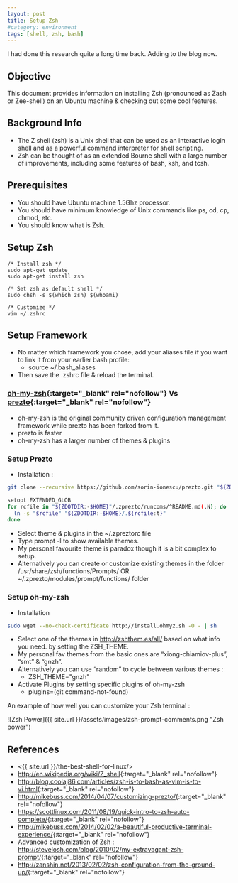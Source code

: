 ```yaml
---
layout: post
title: Setup Zsh
#category: environment
tags: [shell, zsh, bash]
---
```

 
I had done this research quite a long time back. Adding to the blog now.

## Objective
This document provides information on installing Zsh (pronounced as Zash or Zee-shell) on an Ubuntu machine & checking out some cool features.

## Background Info

- The Z shell (zsh) is a Unix shell that can be used as an interactive login shell and as a powerful command interpreter for shell scripting. 
- Zsh can be thought of as an extended Bourne shell with a large number of improvements, including some features of bash, ksh, and tcsh.

## Prerequisites
- You should have Ubuntu machine 1.5Ghz processor.
- You should have minimum knowledge of Unix commands like ps, cd, cp, chmod, etc.
- You should know what is Zsh.

## Setup Zsh

```shell
/* Install zsh */
sudo apt-get update
sudo apt-get install zsh

/* Set zsh as default shell */
sudo chsh -s $(which zsh) $(whoami)

/* Customize */
vim ~/.zshrc
```

## Setup Framework
- No matter which framework you chose, add your aliases file if you want to link it from your earlier bash profile:
    - source ~/.bash_aliases
- Then save the .zshrc file & reload the terminal.

### [oh-my-zsh](https://github.com/robbyrussell/oh-my-zsh){:target="_blank" rel="nofollow"} Vs [prezto](https://github.com/sorin-ionescu/prezto){:target="_blank" rel="nofollow"}
- oh-my-zsh is the original community driven configuration management framework while prezto has been forked from it.
- prezto is faster
- oh-my-zsh has a larger number of themes & plugins

### Setup Prezto
- Installation :

```bash
git clone --recursive https://github.com/sorin-ionescu/prezto.git "${ZDOTDIR:-$HOME}/.zprezto"

setopt EXTENDED_GLOB
for rcfile in "${ZDOTDIR:-$HOME}"/.zprezto/runcoms/^README.md(.N); do
  ln -s "$rcfile" "${ZDOTDIR:-$HOME}/.${rcfile:t}"
done
```

- Select theme & plugins in the ~/.zpreztorc file
- Type prompt -l to show available themes.
- My personal favourite theme is paradox though it is a bit complex to setup.
- Alternatively you can create or customize existing themes in the folder /usr/share/zsh/functions/Prompts/ OR ~/.zprezto/modules/prompt/functions/ folder

### Setup oh-my-zsh
- Installation
```bash
sudo wget --no-check-certificate http://install.ohmyz.sh -O - | sh
```
- Select one of the themes in http://zshthem.es/all/ based on what info you need. by setting the ZSH_THEME. 
- My personal fav themes from the basic ones are “xiong-chiamiov-plus”, “smt” & “gnzh”. 
- Alternatively you can use “random” to cycle between various themes :
    - ZSH_THEME="gnzh"
- Activate Plugins by setting specific plugins of oh-my-zsh
    - plugins=(git command-not-found)

An example of how well you can customize your Zsh terminal : 

![Zsh Power]({{ site.url }}/assets/images/zsh-prompt-comments.png "Zsh power")


## References 
- <{{ site.url }}/the-best-shell-for-linux/>
- <http://en.wikipedia.org/wiki/Z_shell>{:target="_blank" rel="nofollow"}
- <http://blog.coolaj86.com/articles/zsh-is-to-bash-as-vim-is-to-vi.html>{:target="_blank" rel="nofollow"}
- <http://mikebuss.com/2014/04/07/customizing-prezto/>{:target="_blank" rel="nofollow"}
- <https://scottlinux.com/2011/08/19/quick-intro-to-zsh-auto-complete/>{:target="_blank" rel="nofollow"}
- <http://mikebuss.com/2014/02/02/a-beautiful-productive-terminal-experience/>{:target="_blank" rel="nofollow"}
- Advanced customization of Zsh : <http://stevelosh.com/blog/2010/02/my-extravagant-zsh-prompt/>{:target="_blank" rel="nofollow"}
- <http://zanshin.net/2013/02/02/zsh-configuration-from-the-ground-up/>{:target="_blank" rel="nofollow"}
